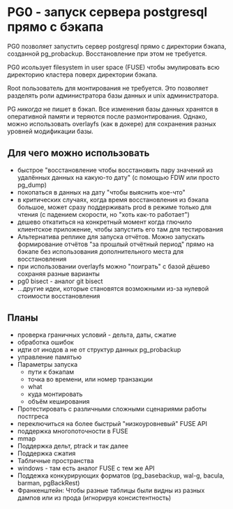 # PG0 - запуск сервера postgresql прямо с бэкапа
PG0 позволяет запустить сервер postgresql прямо с директории бэкапа, созданной pg\_probackup. Восстановление при этом не требуется.

PG0 исользует filesystem in user space (FUSE) чтобы эмулировать всю директорию кластера поверх директории бэкапа.

Root пользователь для монтирования не требуется. Это позволяет разделять роли администратора базы данных и unix администратора.

PG _никогда_ не пишет в бэкап. Все изменения базы данных хранятся в оперативной памяти и теряются после размонтирования. Однако, можно использовать overlayfs (как в докере) для сохранения разных уровней модификации базы.

## Для чего можно использовать
* быстрое "восстановление чтобы восстановить пару значений из удалённых данных на какую-то дату" (с помощью FDW или просто pg\_dump)
* покопаться в данных на дату "чтобы выяснить кое-что"
* в критических случаях, когда время восстановления из бэкапа большое, может сразу поддерживать prod в режиме только для чтения (с падением скорости, но "хоть как-то работает")
* дешево откатиться на конкретный момент когда глючило клиентское приложение, чтобы запустить его там для тестирования
* Альтернатива реплике для запуска отчётов. Можно запускать формирование отчётов "за прошлый отчётный период" прямо на бэкапе без использования дополнительного места для восстановления
* при использовании overlayfs можно "поиграть" с базой дёшево сохраняя разные варианты
* pg0 bisect - аналог git bisect
* ...другие идеи, которые становятся возможными из-за нулевой стоимости восстановления

## Планы
* проверка граничных условий - дельта, даты, сжатие
* обработка ошибок
* идти от инодов а не от структур данных pg\_probackup
* управление памятью
* Параметры запуска
   - пути к бэкапам
   - точка во времени, или номер транзакции
   - what
   - куда монтировать
   - объём кеширования
* Протестировать с различными сложными сценариями работы постгреса
* переключиться на более быстрый "низкоуровневый" FUSE API
* поддержка многопоточности в FUSE
* mmap
* Поддержка дельт, ptrack и так далее
* Поддержка сжатия
* Табличные пространства
* windows - там есть аналог FUSE с тем же API
* Поддежка конкурирующих форматов (pg\_basebackup, wal-g, bacula, barman, pgBackRest)
* Франкенштейн: Чтобы разные таблицы были видны из разных дампов или из прода (игнорируя консистентность)
